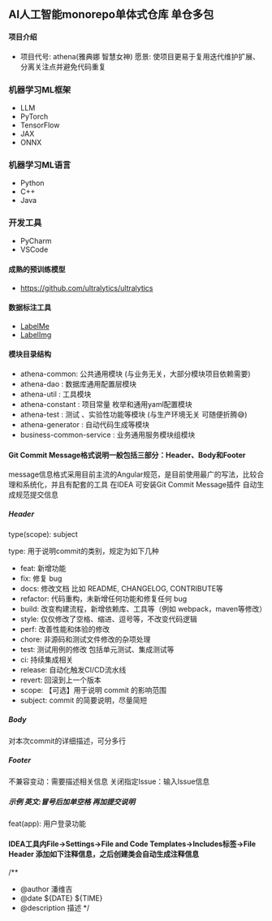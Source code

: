 ## AI人工智能monorepo单体式仓库 单仓多包

#### 项目介绍

- 项目代号: athena(雅典娜 智慧女神) 愿景: 使项目更易于复用迭代维护扩展、分离关注点并避免代码重复

### 机器学习ML框架

- LLM
- PyTorch
- TensorFlow
- JAX
- ONNX

### 机器学习ML语言

- Python
- C++
- Java

### 开发工具

- PyCharm
- VSCode

#### 成熟的预训练模型

- https://github.com/ultralytics/ultralytics

#### 数据标注工具

- [LabelMe](https://github.com/wkentaro/labelme)
- [LabelImg ](https://github.com/heartexlabs/labelImg)

#### 模块目录结构

- athena-common: 公共通用模块 (与业务无关，大部分模块项目依赖需要)
- athena-dao  : 数据库通用配置层模块
- athena-util  : 工具模块
- athena-constant  : 项目常量 枚举和通用yaml配置模块
- athena-test : 测试 、实验性功能等模块 (与生产环境无关 可随便折腾😅)
- athena-generator : 自动代码生成等模块
- business-common-service : 业务通用服务模块组模块

#### Git Commit Message格式说明一般包括三部分：Header、Body和Footer

message信息格式采用目前主流的Angular规范，是目前使用最广的写法，比较合理和系统化，并且有配套的工具 在IDEA 可安装Git Commit Message插件 自动生成规范提交信息

##### Header

type(scope): subject

type: 用于说明commit的类别，规定为如下几种

- feat: 新增功能
- fix: 修复 bug
- docs: 修改文档 比如 README, CHANGELOG, CONTRIBUTE等
- refactor: 代码重构，未新增任何功能和修复任何 bug
- build: 改变构建流程，新增依赖库、工具等（例如 webpack，maven等修改）
- style: 仅仅修改了空格、缩进、逗号等，不改变代码逻辑
- perf: 改善性能和体验的修改
- chore: 非源码和测试文件修改的杂项处理
- test: 测试用例的修改 包括单元测试、集成测试等
- ci: 持续集成相关
- release: 自动化触发CI/CD流水线
- revert: 回滚到上一个版本
- scope: 【可选】用于说明 commit 的影响范围
- subject: commit 的简要说明，尽量简短

##### Body

对本次commit的详细描述，可分多行

##### Footer

不兼容变动：需要描述相关信息 关闭指定Issue：输入Issue信息

##### 示例 英文:冒号后加单空格 再加提交说明

feat(app): 用户登录功能

#### IDEA工具内File->Settings->File and Code Templates->Includes标签->File Header 添加如下注释信息，之后创建类会自动生成注释信息

/**
* @author 潘维吉
* @date ${DATE} ${TIME}
* @description 描述
*/